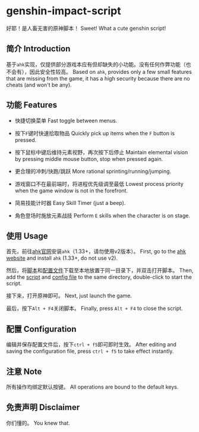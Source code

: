 # genshin-impact-script

好耶！是人畜无害的原神脚本！
Sweet! What a cute genshin script!

## 简介 Introduction

基于`ahk`实现，仅提供部分游戏本应有但却缺失的小功能。没有任何作弊功能（也不会有），因此安全性较高。
Based on `ahk`, provides only a few small features that are missing from the game, it has a high security because there are no cheats (and won't be any).

## 功能 Features

- 快捷切换菜单
  Fast toggle between menus.

- 按下`F`键时快速拾取物品
  Quickly pick up items when the `F` button is pressed.

- 按下鼠标中键后维持元素视野，再次按下后停止
  Maintain elemental vision by pressing middle mouse button, stop when pressed again.

- 更合理的冲刺/快跑/跳跃
  More rational sprinting/running/jumping.

- 游戏窗口不在最前端时，将进程优先级调至最低
  Lowest process priority when the game window is not in the forefront.

- 简易技能计时器
  Easy Skill Timer (just a beep).

- 角色登场时施放元素战技
  Perform `E` skills when the character is on stage.

## 使用 Usage

首先，前往[ahk官网](https://www.autohotkey.com/)安装`ahk`（1.33+，请勿使用v2版本）。
First, go to the [ahk website](https://www.autohotkey.com/) and install `ahk` (1.33+, do not use v2).

然后，将[脚本](./source/index.ahk)和[配置文件](./source/config.ini)下载至本地放置于同一目录下，并双击打开脚本。
Then, add the [script](./source/index.ahk) and [config file](./source/config.ini) to the same directory, double-click to start the script.

接下来，打开原神即可。
Next, just launch the game.

最后，按下`Alt + F4`关闭脚本。
Finally, press `Alt + F4` to close the script.

## 配置 Configuration

编辑并保存配置文件后，按下`ctrl + f5`即可即时生效。
After editing and saving the configuration file, press `ctrl + f5` to take effect instantly.

## 注意 Note

所有操作均绑定默认按键。
All operations are bound to the default keys.

## 免责声明 Disclaimer

你们懂的。
You knew that.